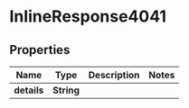 

# InlineResponse4041


## Properties

Name | Type | Description | Notes
------------ | ------------- | ------------- | -------------
**details** | **String** |  | 



